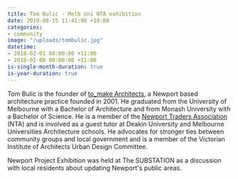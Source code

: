 ```yaml
---
title: Tom Bulic - Melb Uni NTA exhibition
date: 2019-08-15 11:41:00 +10:00
categories:
- community
image: "/uploads/tombulic.jpg"
datetime:
- 2018-02-01 00:00:00 +11:00
- 2018-02-08 00:00:00 +11:00
is-single-month-duration: true
is-year-duration: true
---
```


Tom Bulic is the founder of [to_make Architects](http://tomake.com.au/), a Newport based architecture practice founded in 2001. He graduated from the University of Melbourne with a Bachelor of Architecture and from Monash University with a Bachelor of Science. He is a member of the [Newport Traders Association ](http://www.visitnewport.com.au/index.html)(NTA) and is involved as a guest tutor at Deakin University and Melbourne Universities Architecture schools. He advocates for stronger ties between community groups and local government and is a member of the Victorian Institute of Architects Urban Design Committee.

Newport Project Exhibition was held at The SUBSTATION as a discussion with local residents about updating Newport's public areas.
